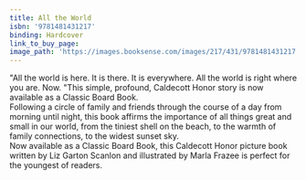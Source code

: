 ```yaml
---
title: All the World
isbn: '9781481431217'
binding: Hardcover
link_to_buy_page:
image_path: 'https://images.booksense.com/images/217/431/9781481431217.jpg'
---
```



"All the world is here. It is there. It is everywhere. All the world is right where you are. Now. "This simple, profound, Caldecott Honor story is now available as a Classic Board Book.&nbsp;
<br>Following a circle of family and friends through the course of a day from morning until night, this book affirms the importance of all things great and small in our world, from the tiniest shell on the beach, to the warmth of family connections, to the widest sunset sky.&nbsp;
<br>Now available as a Classic Board Book, this Caldecott Honor picture book written by Liz Garton Scanlon and illustrated by Marla Frazee is perfect for the youngest of readers.